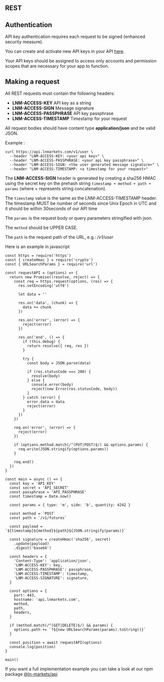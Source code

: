 ## REST

## Authentication

API key authentication requires each request to be signed (enhanced security measure).

You can create and activate new API keys in your API [here](https://lnmarkets.com/user/api).

Your API keys should be assigned to access only accounts and permission scopes that are necessary for your app to function.

## Making a request

All REST requests must contain the following headers:

- **LNM-ACCESS-KEY** API key as a string
- **LNM-ACCESS-SIGN** Message signature
- **LNM-ACCESS-PASSPHRASE** API key passphrase
- **LNM-ACCESS-TIMESTAMP** Timestamp for your request

All request bodies should have content type **application/json** and be valid JSON.

Example :

```shell
curl https://api.lnmarkets.com/v1/user \
  --header "LNM-ACCESS-KEY: <your api key>" \
  --header "LNM-ACCESS-PASSPHRASE: <your api key passphrase>" \
  --header "LNM-ACCESS-SIGN: <the user generated message signature>" \
  --header "LNM-ACCESS-TIMESTAMP: <a timestamp for your request>"
```

The **LNM-ACCESS-SIGN** header is generated by creating a sha256 HMAC using the secret key on the prehash string `timestamp + method + path + params` (where + represents string concatenation).

The `timestamp` value is the same as the LNM-ACCESS-TIMESTAMP header.
The timestamp MUST be number of seconds since Unix Epoch in UTC and it should be within 30seconds of our API time

The `params` is the request body or query parameters stringified with json.

The `method` should be UPPER CASE.

The `path` is the request path of the URL, e.g.: _/v1/user_

Here is an example in javascript

```JS
const https = require('https')
const { createHmac } = require('crypto')
const { URLSearchParams } = require('url')

const requestAPI = (options) => {
  return new Promise((resolve, reject) => {
    const req = https.request(options, (res) => {
      res.setEncoding('utf8')

      let data = ''

      res.on('data', (chunk) => {
        data += chunk
      })

      res.on('error', (error) => {
        reject(error)
      })

      res.on('end', () => {
        if (this.debug) {
          return resolve({ req, res })
        }

        try {
          const body = JSON.parse(data)

          if (res.statusCode === 200) {
            resolve(body)
          } else {
            console.error(body)
            reject(new Error(res.statusCode, body))
          }
        } catch (error) {
          error.data = data
          reject(error)
        }
      })
    })

    req.on('error', (error) => {
      reject(error)
    })

    if (options.method.match(/^(PUT|POST)$/) && options.params) {
      req.write(JSON.stringify(options.params))
    }

    req.end()
  })
}

const main = async () => {
  const key = 'API_KEY'
  const secret = 'API_SECRET'
  const passphrase = 'API_PASSPHRASE'
  const timestamp = Date.now()

  const params = { type: 'm', side: 'b', quantity: 4242 }

  const method = `POST`
  const path = `/v1/futures`

  const payload = `${timestamp}${method}${path}${JSON.stringify(params)}`

  const signature = createHmac('sha256', secret)
    .update(payload)
    .digest('base64')

  const headers = {
    'Content-Type': 'application/json',
    'LNM-ACCESS-KEY': key,
    'LNM-ACCESS-PASSPHRASE': passphrase,
    'LNM-ACCESS-TIMESTAMP': timestamp,
    'LNM-ACCESS-SIGNATURE': signature,
  }

  const options = {
    port: 443,
    hostname: 'api.lnmarkets.com',
    method,
    path,
    headers,
  }

  if (method.match(/^(GET|DELETE)$/) && params) {
    options.path += `?${new URLSearchParams(params).toString()}`
  }

  const position = await requestAPI(options)
  console.log(position)
}

main()

```

If you want a full implementation example you can take a look at our npm package [@ln-markets/api](https://www.npmjs.com/package/@ln-markets/api)
